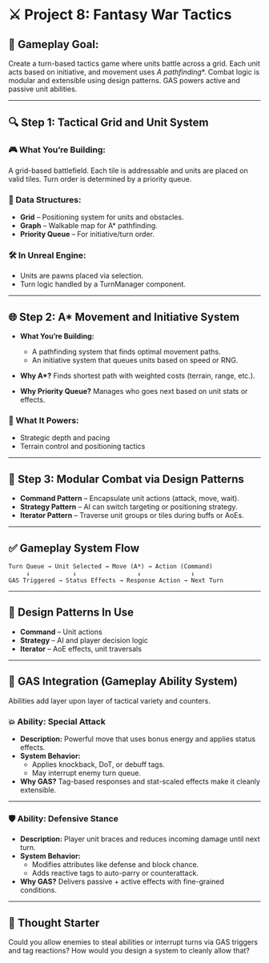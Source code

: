 
# ⚔️ Project 8: Fantasy War Tactics

## 🎯 Gameplay Goal:
Create a turn-based tactics game where units battle across a grid. Each unit acts based on initiative, and movement uses **A* pathfinding**. Combat logic is modular and extensible using design patterns. GAS powers active and passive unit abilities.

---

## 🔍 Step 1: Tactical Grid and Unit System

### 🎮 What You’re Building:
A grid-based battlefield. Each tile is addressable and units are placed on valid tiles. Turn order is determined by a priority queue.

### 🧱 Data Structures:
- **Grid** – Positioning system for units and obstacles.
- **Graph** – Walkable map for A* pathfinding.
- **Priority Queue** – For initiative/turn order.

### 🛠️ In Unreal Engine:
- Units are pawns placed via selection.
- Turn logic handled by a TurnManager component.

---

## 🌐 Step 2: A* Movement and Initiative System

- **What You’re Building:**
  - A pathfinding system that finds optimal movement paths.
  - An initiative system that queues units based on speed or RNG.

- **Why A\*?**
  Finds shortest path with weighted costs (terrain, range, etc.).

- **Why Priority Queue?**
  Manages who goes next based on unit stats or effects.

### 🧠 What It Powers:
- Strategic depth and pacing
- Terrain control and positioning tactics

---

## 🚦 Step 3: Modular Combat via Design Patterns

- **Command Pattern** – Encapsulate unit actions (attack, move, wait).
- **Strategy Pattern** – AI can switch targeting or positioning strategy.
- **Iterator Pattern** – Traverse unit groups or tiles during buffs or AoEs.

---

## ✅ Gameplay System Flow

```
Turn Queue → Unit Selected → Move (A*) → Action (Command)
     ↓            ↓                 ↓              ↓
GAS Triggered → Status Effects → Response Action → Next Turn
```

---

## 🧩 Design Patterns In Use

- **Command** – Unit actions
- **Strategy** – AI and player decision logic
- **Iterator** – AoE effects, unit traversals

---

## 🎲 GAS Integration (Gameplay Ability System)

Abilities add layer upon layer of tactical variety and counters.

### 💥 Ability: Special Attack
- **Description:** Powerful move that uses bonus energy and applies status effects.
- **System Behavior:**
  - Applies knockback, DoT, or debuff tags.
  - May interrupt enemy turn queue.
- **Why GAS?**
  Tag-based responses and stat-scaled effects make it cleanly extensible.

---

### 🛡️ Ability: Defensive Stance
- **Description:** Player unit braces and reduces incoming damage until next turn.
- **System Behavior:**
  - Modifies attributes like defense and block chance.
  - Adds reactive tags to auto-parry or counterattack.
- **Why GAS?**
  Delivers passive + active effects with fine-grained conditions.

---

## 🤔 Thought Starter

Could you allow enemies to steal abilities or interrupt turns via GAS triggers and tag reactions? How would you design a system to cleanly allow that?
